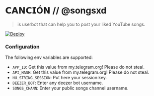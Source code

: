 # 𝗖𝗔𝗡𝗖𝗜Ó𝗡 // @songsxd 
> is userbot that can help you to post your liked YouTube songs.

[![Deploy](https://www.herokucdn.com/deploy/button.svg)](https://heroku.com/deploy)

### Configuration

The following env variables are supported:

 - `APP_ID`: Get this value from my.telegram.org! Please do not steal.
 - `API_HASH`: Get this value from my.telegram.org! Please do not steal.
 - `HU_STRING_SESSION`: Put here your session key.
 - `DEEZER_BOT`: Enter any deezer bot username. 
 - `SONGS_CHANN`: Enter your public songs channel username.

